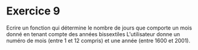 # Exercice 9

Ecrire un fonction qui détermine le nombre de jours que comporte un mois donné en tenant compte des années bissextiles L'utilisateur donne un numéro de mois (entre 1 et 12 compris) et une année (entre 1600 et 2001).


